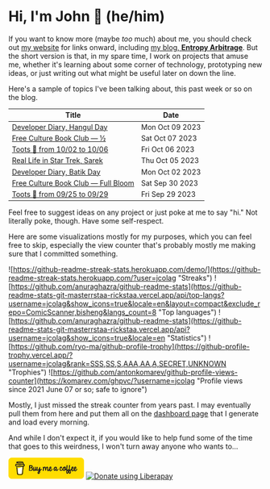 # Hi, I'm John 👋 (he/him)

If you want to know more (maybe *too* much) about me, you should check out [my website](https://john.colagioia.net/) for links onward, including [my blog, **Entropy Arbitrage**](https://john.colagioia.net/blog).  But the short version is that, in my spare time, I work on projects that amuse me, whether it's learning about some corner of technology, prototyping new ideas, or just writing out what might be useful later on down the line.

Here's a sample of topics I've been talking about, this past week or so on the blog.

|Title|Date|
|-----|-------|
|[Developer Diary, Hangul Day](https://john.colagioia.net/blog/2023/10/09/hangul.html)|Mon Oct 09 2023|
|[Free Culture Book Club — ½](https://john.colagioia.net/blog/2023/10/07/half.html)|Sat Oct 07 2023|
|[Toots 🦣 from 10/02 to 10/06](https://john.colagioia.net/blog/2023/10/06/week.html)|Fri Oct 06 2023|
|[Real Life in Star Trek, Sarek](https://john.colagioia.net/blog/2023/10/05/sarek.html)|Thu Oct 05 2023|
|[Developer Diary, Batik Day](https://john.colagioia.net/blog/2023/10/02/batik.html)|Mon Oct 02 2023|
|[Free Culture Book Club — Full Bloom](https://john.colagioia.net/blog/2023/09/30/full-bloom.html)|Sat Sep 30 2023|
|[Toots 🦣 from 09/25 to 09/29](https://john.colagioia.net/blog/2023/09/29/week.html)|Fri Sep 29 2023|

Feel free to suggest ideas on any project or just poke at me to say "hi." Not literally poke, though. Have some self-respect.

Here are some visualizations mostly for my purposes, which you can feel free to skip, especially the view counter that's probably mostly me making sure that I committed something.

![https://github-readme-streak-stats.herokuapp.com/demo/](https://github-readme-streak-stats.herokuapp.com/?user=jcolag "Streaks")
![https://github.com/anuraghazra/github-readme-stats](https://github-readme-stats-git-masterrstaa-rickstaa.vercel.app/api/top-langs?username=jcolag&show_icons=true&locale=en&layout=compact&exclude_repo=ComicScanner,bisheng&langs_count=8 "Top languages")
![https://github.com/anuraghazra/github-readme-stats](https://github-readme-stats-git-masterrstaa-rickstaa.vercel.app/api?username=jcolag&show_icons=true&locale=en "Statistics")
![https://github.com/ryo-ma/github-profile-trophy](https://github-profile-trophy.vercel.app/?username=jcolag&rank=SSS,SS,S,AAA,AA,A,SECRET,UNKNOWN "Trophies")
![https://github.com/antonkomarev/github-profile-views-counter](https://komarev.com/ghpvc/?username=jcolag "Profile views since 2021 June 07 or so; safe to ignore")

Mostly, I just missed the streak counter from years past.  I may eventually pull them from here and put them all on the [dashboard page](https://github.com/jcolag/dash) that I generate and load every morning.

And while I don't expect it, if you would like to help fund some of the time that goes to this weirdness, I won't turn away anyone who wants to...

[<img src="images/default-yellow.png" alt="Buy Me a Coffee" width="150px"/>](https://www.buymeacoffee.com/jcolag)
<a href="https://liberapay.com/jcolag/donate"><img alt="Donate using Liberapay" src="https://liberapay.com/assets/widgets/donate.svg"></a>
